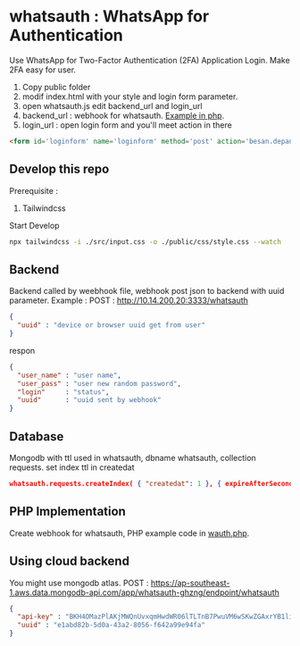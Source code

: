# whatsauth : WhatsApp for Authentication

Use WhatsApp for Two-Factor Authentication (2FA) Application Login. Make 2FA easy for user.
1. Copy public folder
2. modif index.html with your style and login form parameter.
3. open whatsauth.js edit backend_url and login_url
4. backend_url : webhook for whatsauth. [Example in php](wauth.php).
5. login_url : open login form and you'll meet action in there

```html
<form id='loginform' name='loginform' method='post' action='besan.depan.php'>"
```

## Develop this repo

Prerequisite :

1. Tailwindcss

Start Develop

```sh
npx tailwindcss -i ./src/input.css -o ./public/css/style.css --watch
```

## Backend
Backend called by weebhook file, webhook post json to backend with uuid parameter.
Example :
POST : http://10.14.200.20:3333/whatsauth

```json
{
  "uuid" : "device or browser uuid get from user"
}
```

respon
```json
{
  "user_name" : "user name",
  "user_pass" : "user new random password",
  "login"     : "status",
  "uuid"      : "uuid sent by webhook"
}
```

## Database
Mongodb with ttl used in whatsauth, dbname whatsauth, collection requests. set index ttl in createdat

```json
whatsauth.requests.createIndex( { "createdat": 1 }, { expireAfterSeconds: 30 } )
```

## PHP Implementation

Create webhook for whatsauth, PHP example code in [wauth.php](wauth.php). 

## Using cloud backend
You might use mongodb atlas.
POST : 
https://ap-southeast-1.aws.data.mongodb-api.com/app/whatsauth-ghzng/endpoint/whatsauth

```json
{
  "api-key" : "BKH4OMazPlAKjMWQnUvxqmHwdWR06lTLTnB7PwuVM6wSKwZGAxrYB1limn2fy4aN",
  "uuid" : "e1abd82b-5d0a-43a2-8056-f642a99e94fa"
} 
``` 